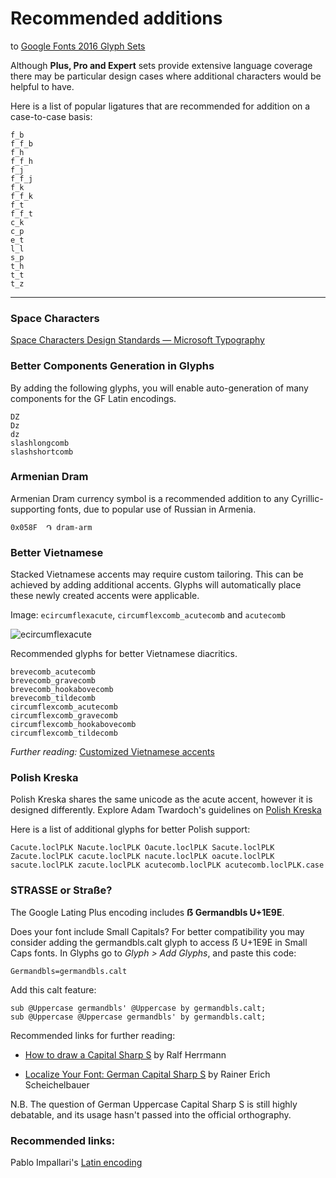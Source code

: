 
Recommended additions 
===
to [Google Fonts 2016 Glyph Sets](README.md)

Although **Plus, Pro and Expert** sets provide extensive language coverage there may be particular design cases where additional characters would be helpful to have. 

Here is a list of popular ligatures that are recommended for addition on a case-to-case basis:

	f_b
	f_f_b
	f_h
	f_f_h
	f_j
	f_f_j
	f_k
	f_f_k
	f_t
	f_f_t
	c_k
	c_p
	e_t
	l_l
	s_p
	t_h
	t_t
	t_z

	
***
### Space Characters


[Space Characters Design Standards — Microsoft Typography](1)

### Better Components Generation in Glyphs ###

By adding the following glyphs, you will enable auto-generation of many components for the GF Latin encodings.

```
DZ
Dz
dz
slashlongcomb
slashshortcomb

```

### Armenian Dram ###

Armenian Dram currency symbol is a recommended addition to any Cyrillic-supporting fonts, due to popular use of Russian in Armenia.

	0x058F  ֏ dram-arm


### Better Vietnamese ###

Stacked Vietnamese accents may require custom tailoring. This can be achieved by adding additional accents. Glyphs will automatically place these newly created accents were applicable. 

Image: `ecircumflexacute`, `circumflexcomb_acutecomb` and `acutecomb`

![ecircumflexacute](tutorials/img/ecircumflexacute.jpg)


Recommended glyphs for better Vietnamese diacritics. 

```
brevecomb_acutecomb
brevecomb_gravecomb
brevecomb_hookabovecomb
brevecomb_tildecomb
circumflexcomb_acutecomb
circumflexcomb_gravecomb
circumflexcomb_hookabovecomb
circumflexcomb_tildecomb
```

*Further reading:* [Customized Vietnamese accents](Vietnamese/README.md)

### Polish Kreska ###

Polish Kreska shares the same unicode as the acute accent, however it is designed differently. Explore Adam Twardoch's guidelines on [Polish Kreska](2)

Here is a list of additional glyphs for better Polish support:

```
Cacute.loclPLK Nacute.loclPLK Oacute.loclPLK Sacute.loclPLK Zacute.loclPLK cacute.loclPLK nacute.loclPLK oacute.loclPLK sacute.loclPLK zacute.loclPLK acutecomb.loclPLK acutecomb.loclPLK.case
```

### STRASSE or Straße? ###

The Google Lating Plus encoding includes **ẞ Germandbls U+1E9E**. 

Does your font include Small Capitals?
For better compatibility you may consider adding the germandbls.calt glyph to access ẞ U+1E9E in Small Caps fonts. In Glyphs go to *Glyph > Add Glyphs*, and paste this code:

```
Germandbls=germandbls.calt
```
	
Add this calt feature:

```
sub @Uppercase germandbls' @Uppercase by germandbls.calt;
sub @Uppercase @Uppercase germandbls' by germandbls.calt;
```

Recommended links for further reading: 

 * [How to draw a Capital Sharp S](https://typography.guru/journal/how-to-draw-a-capital-sharp-s-r18/) by Ralf Herrmann

 * [Localize Your Font: German Capital Sharp S](https://www.glyphsapp.com/tutorials/localize-your-font-german-capital-sharp-s) by Rainer Erich Scheichelbauer  

N.B. The question of German Uppercase Capital Sharp S is still highly debatable, and its usage hasn't passed into the official orthography. 


### Recommended links: ###

Pablo Impallari's [Latin encoding](https://github.com/impallari/Impallari-Fontlab-Encodings/tree/master/Impallari%20Latin)

[1]:https://www.microsoft.com/typography/developers/fdsspec/spaces.htm
[2]:http://www.twardoch.com/download/polishhowto/kreska.html